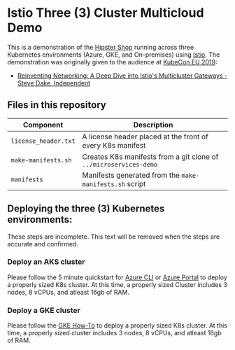 # Istio Three (3) Cluster Multicloud Demo

This is a demonstration of the [Hipster Shop](https://github.com/GoogleCloudPlatform/microservices-demo) running across three Kubernetes environments
(Azure, GKE, and On-premises) using [Istio](https://istio.io).  The
demonstration was originally given to the audience at
[KubeCon EU 2019](https://sched.co/MPbL):

- [Reinventing Networking: A Deep Dive into Istio's Multicluster Gateways - Steve Dake, Independent](https://youtu.be/-t2BfT59zJA)

## Files in this repository

| Component | Description |
| --- | --- |
| `license_header.txt` | A license header placed at the front of every K8s manifest |
| `make-manifests.sh` | Creates K8s manifests from a git clone of `../microservices-demo` |
| `manifests` | Manifests generated from the `make-manifests.sh` script |

## Deploying the three (3) Kubernetes environments:

These steps are incomplete.  This text will be removed when the steps are
accurate and confirmed.

### Deploy an AKS cluster

Please follow the 5 minute quickstart for [Azure CLI](https://docs.microsoft.com/en-us/azure/aks/kubernetes-walkthrough) or [Azure Portal](https://docs.microsoft.com/en-us/azure/aks/kubernetes-walkthrough-portal) to deploy a properly sized K8s cluster.  At this time, a properly sized Cluster includes 3 nodes, 8 vCPUs, and atleast 16gb of RAM.

### Deploy a GKE cluster

Please follow the [GKE How-To](https://cloud.google.com/kubernetes-engine/docs/how-to/creating-a-cluster) to deploy a properly sized K8s cluster.  At this time, a properly sized cluster includes 3 nodes, 8 vCPUs, and atleast 16gb of RAM.
